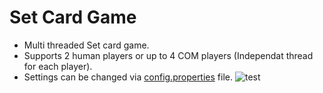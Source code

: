 # Set Card Game
* Multi threaded Set card game.
* Supports 2 human players or up to 4 COM players (Independat thread for each player).
* Settings can be changed via [config.properties](src/main/resources/config.properties) file.
![test](https://ds055uzetaobb.cloudfront.net/brioche/uploads/LdfwX8F7nr-20cardnoset.png?width=2000)
